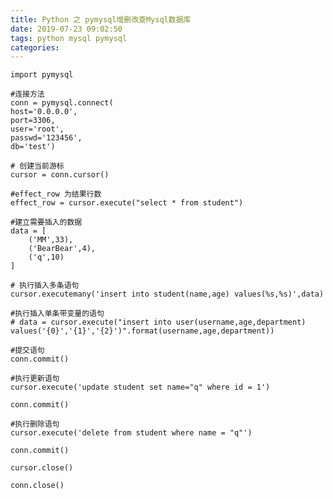 ```yaml
---
title: Python 之 pymysql增删改查Mysql数据库
date: 2019-07-23 09:02:50
tags: python mysql pymysql
categories: 
---
```


<!--more-->

<pre class="has">
<code class="language-python">import pymysql

#连接方法
conn = pymysql.connect(
host='0.0.0.0',
port=3306,
user='root',
passwd='123456',
db='test')

# 创建当前游标
cursor = conn.cursor()

#effect_row 为结果行数
effect_row = cursor.execute("select * from student")

#建立需要插入的数据
data = [
    ('MM',33),
    ('BearBear',4),
    ('q',10)
]

# 执行插入多条语句
cursor.executemany('insert into student(name,age) values(%s,%s)',data)

#执行插入单条带变量的语句
# data = cursor.execute("insert into user(username,age,department) values('{0}','{1}','{2}')".format(username,age,department))

#提交语句
conn.commit()

#执行更新语句
cursor.execute('update student set name="q" where id = 1')

conn.commit()

#执行删除语句
cursor.execute('delete from student where name = "q"')

conn.commit()

cursor.close()

conn.close()</code></pre>
